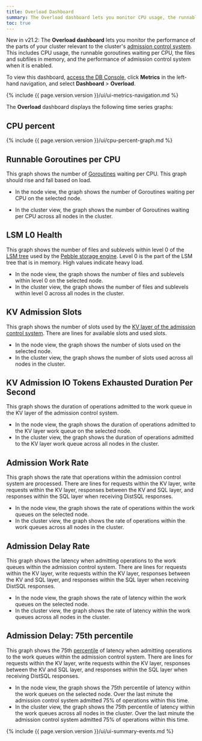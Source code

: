 ```yaml
---
title: Overload Dashboard
summary: The Overload dashboard lets you monitor CPU usage, the runnable goroutines waiting per CPU, the files and subfiles in memory, and the performance of the admission control system.
toc: true
---
```


<span class="version-tag">New in v21.2:</span> The **Overload dashboard** lets you monitor the performance of the parts of your cluster relevant to the cluster's [admission control system](architecture/admission-control.html). This includes CPU usage, the runnable goroutines waiting per CPU, the files and subfiles in memory, and the performance of admission control system when it is enabled.

To view this dashboard, [access the DB Console](ui-overview.html#db-console-access), click **Metrics** in the left-hand navigation, and select **Dashboard** > **Overload**.

{% include {{ page.version.version }}/ui/ui-metrics-navigation.md %}

The **Overload** dashboard displays the following time series graphs:

## CPU percent

{% include {{ page.version.version }}/ui/cpu-percent-graph.md %}

## Runnable Goroutines per CPU

This graph shows the number of [Goroutines](https://golangbot.com/goroutines/) waiting per CPU. This graph should rise and fall based on load.

- In the node view, the graph shows the number of Goroutines waiting per CPU on the selected node.

- In the cluster view, the graph shows the number of Goroutines waiting per CPU across all nodes in the cluster.

## LSM L0 Health

This graph shows the number of files and sublevels within level 0 of the [LSM tree](https://en.wikipedia.org/wiki/Log-structured_merge-tree) used by the [Pebble storage engine](cockroach-start.html#storage-engine). Level 0 is the part of the LSM tree that is in memory. High values indicate heavy load.

- In the node view, the graph shows the number of files and sublevels within level 0 on the selected node.
- In the cluster view, the graph shows the number of files and sublevels within level 0 across all nodes in the cluster.

## KV Admission Slots

This graph shows the number of slots used by the [KV layer of the admission control system](architecture/admission-control.html). There are lines for available slots and used slots.

- In the node view, the graph shows the number of slots used on the selected node.
- In the cluster view, the graph shows the number of slots used across all nodes in the cluster.

## KV Admission IO Tokens Exhausted Duration Per Second

This graph shows the duration of operations admitted to the work queue in the KV layer of the admission control system.

- In the node view, the graph shows the duration of operations admitted to the KV layer work queue on the selected node.
- In the cluster view, the graph shows the duration of operations admitted to the KV layer work queue across all nodes in the cluster.

## Admission Work Rate

This graph shows the rate that operations within the admission control system are processed. There are lines for requests within the KV layer, write requests within the KV layer, responses between the KV and SQL layer, and responses within the SQL layer when receiving DistSQL responses.

- In the node view, the graph shows the rate of operations within the work queues on the selected node.
- In the cluster view, the graph shows the rate of operations within the work queues across all nodes in the cluster.

## Admission Delay Rate

This graph shows the latency when admitting operations to the work queues within the admission control system. There are lines for requests within the KV layer, write requests within the KV layer, responses between the KV and SQL layer, and responses within the SQL layer when receiving DistSQL responses.

- In the node view, the graph shows the rate of latency within the work queues on the selected node.
- In the cluster view, the graph shows the rate of latency within the work queues across all nodes in the cluster.

## Admission Delay: 75th percentile

This graph shows the 75th [percentile](https://en.wikipedia.org/wiki/Percentile#The_normal_distribution_and_percentiles) of latency when admitting operations to the work queues within the admission control system. There are lines for requests within the KV layer, write requests within the KV layer, responses between the KV and SQL layer, and responses within the SQL layer when receiving DistSQL responses.

- In the node view, the graph shows the 75th percentile of latency within the work queues on the selected node. Over the last minute the admission control system admitted 75% of operations within this time.
- In the cluster view, the graph shows the 75th percentile of latency within the work queues across all nodes in the cluster. Over the last minute the admission control system admitted 75% of operations within this time.

{% include {{ page.version.version }}/ui/ui-summary-events.md %}